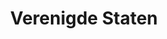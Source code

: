 ---
title: "Verenigde Staten"
introtext: "De Verenigde Staten is het op twee na grootste land ter wereld, zowel in oppervlakte als in aantal inwoners. Omdat het zo groot is kun je hier veel verschilende soorten reizen maken. Maak een trip naar de Big Apple, oftewel New York. Reis langs de oostkust naar Miami en geniet van de mooie stranden."
introimage: "https://lh3.googleusercontent.com/Xwb-qIphtrIW2tfVhtB6QPJ8mlsGPSORh2AUSKfwtv8l47Vd4zigxByelwpkHMGjFAxgUMo77084VRuH27sWfCltQgjWPI78fFHY8tcpKHk1Ej8Yx4U5VXCd_D6_U4rX_ZMWkw3iew=w800"
surface: "9.834.000"
inhabitants: "325.000.000"
rate: "1,23"
valuta: "dollar"
main_text: "Huur een camper en reis dwars door de Midwest of Texas naar de westkust, waar je de mooie nationale parken kan vinden. Bezoek de Grand Canyon, waag een gokje in Sin City (Las Vegas) en eindig in de wereldsteden Los Angeles en San Fransisco in Californië. Kortom, genoeg te beleven in dit prachtige land vol drukke steden en ongerepte natuur!"
fact_one_text: ""
fact_two_text: ""
bigmac_index: ""
images: "https://lh3.googleusercontent.com/Ma5stdQvrEGmEsyMZCD176l4ZJX0rxJnGrm0adWhYcJP2BOWuNVn9yhkCw6lsad9ZQIp6rrpxjI6gMJXYY74zJOM_ajiANmNjZ20IS2aRPyo5-ApKTydj6UfX6mRRnpncancmwbqDA=w800|https://lh3.googleusercontent.com/o8gvbOjvuupcPfbrSFiaDFwnghAUoXm5TpDz3AIaHHSmf13w6sKsPfrDIvSj7Irr8KhLh9zBC2UdkY0W6avRqDZDloisLqvdjcO8J5OvLzRH9LvAKIah7nJeqYzw5E7tja_mXQI7MA=w800|https://lh3.googleusercontent.com/YakEbjIALnQ6_VHnxHpzhuMQxeuQwCp1ZNgmSG2vUxRqzB_ett2LVHzNYucnTK9WaKHyUjmyL3xh_ZJUnC5IVhnqy--DlMa6TduDYQQCR7QvV7UXfp0xlbJuJbElU-TgnzQeru6TgA=w800|https://lh3.googleusercontent.com/qb6wdMwb_d_-GXtlbwEzR6vYVg6yAZvVy6AC-4qUaNNa4OOfcewFWp1F3XSkl9KMDZejerxY51-K-acWe5Rw1pgSvYniLdtpoKsn2g9_MGmg-Vrb46axwKYdM10b5tgum_O_eTGITw=w800"
flight_button_title: "Check vluchtprijzen Verenigde Staten"
flight_button_url: "https://lt45.net/c/?si=11986&li=1528136&wi=335922&ws=&dl=transport%2Fflights%2Fnl%2Fus%2F%3Flocale%3Dnl-NL%26currency%3DEUR%26market%3DNL"
inspiration_url: "https://partner.bol.com/click/click?p=2&t=url&s=1025999&f=TXL&url=https%3A%2F%2Fwww.bol.com%2Fnl%2Fp%2Funique-states-of-america-lp%2F9200000107177158%2F&name=Unique%20States%20of%20America%20LP%2C%20Lonely%20Planet"
country_code: "us"
hotels_url: "https://www.booking.com/country/us.nl.html?aid=1837623"
continent: "Noord-Amerika"
---